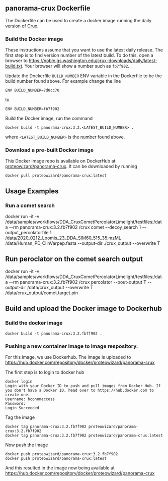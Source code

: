 ## panorama-crux Dockerfile

The Dockerfile can be used to create a docker image running the daily version of [Crux](http://crux.ms). 

### Build the Docker image 
These instructions assume that you want to use the latest daily release. The first step is to find version number of the latest build. To do this, open a browser to https://noble.gs.washington.edu/crux-downloads/daily/latest-build.txt. Your browser will show a number such as `fb7f902`.

Update the Dockerfile `BUILD_NUMBER` ENV variable in the Dockerfile to be the build number found above. For example change the line 

```
ENV BUILD_NUMBER=7d0cc70
```
to 
```
ENV BUILD_NUMBER=fb7f902
```

Build the Docker image, run the command
```
docker build -t panorama-crux:3.2.<LATEST_BUILD_NUMBER> .
```
where `<LATEST_BUILD_NUMBER>` is the number found above.


### Download a pre-built Docker image
This Docker image repo is available on DockerHub at [proteowizard/panorama-crux](https://hub.docker.com/repository/docker/proteowizard/panorama-crux).
It can be downloaded by running
```
docker pull proteowizard/panorama-crux:latest
```

## Usage Examples

### Run a comet search 

docker run -it -v /data/samples/workflows/DDA_CruxCometPercolatorLimelight/testfiles:/data --rm panorama-crux:3.2.fb7f902 /crux comet --decoy_search 1 --output_percolatorfile 1 /data/2020_0212_Loomis_23_DDA_SIM60_515_35.mzML /data/Human_PD_ClinVarpep.fasta --output-dir ./crux_output --overwrite T

## Run peroclator on the comet search output 

docker run -it -v /data/samples/workflows/DDA_CruxCometPercolatorLimelight/testfiles:/data --rm panorama-crux:3.2.fb7f902 /crux percolator --pout-output T --output-dir /data/crux_output --overwrite T /data/crux_output/comet.target.pin


## Build and upload the Docker image to Dockerhub 

### Build the docker image 

```
docker build -t panorama-crux:3.2.fb7f902 .
```


### Pushing a new container image to image respository. 
For this image, we use Dockerhub. The image is uploaded to https://hub.docker.com/repository/docker/proteowizard/panorama-crux

The first step is to login to docker hub 

```
docker login
Login with your Docker ID to push and pull images from Docker Hub. If you don't have a Docker ID, head over to https://hub.docker.com to create one.
Username: bconnmaccoss
Password:
Login Succeeded
```

Tag the image
```
docker tag panorama-crux:3.2.fb7f902 proteowizard/panorama-crux:3.2.fb7f902
docker tag panorama-crux:3.2.fb7f902 proteowizard/panorama-crux:latest
```

Now push the image 
```
docker push proteowizard/panorama-crux:3.2.fb7f902
docker push proteowizard/panorama-crux:latest
```

And this resulted in the image now being available at https://hub.docker.com/repository/docker/proteowizard/panorama-crux
